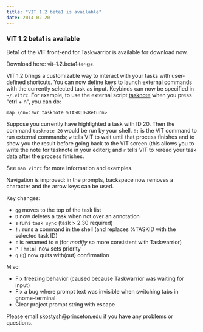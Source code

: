 ```yaml
---
title: "VIT 1.2 beta1 is available"
date: 2014-02-20
---
```


### VIT 1.2 beta1 is available 

Beta1 of the VIT front-end for Taskwarrior is available for download now.

Download here: ~~vit-1.2.beta1.tar.gz~~.

VIT 1.2 brings a customizable way to interact with your tasks with user-defined shortcuts.
You can now define keys to launch external commands with the currently selected task as input.
Keybinds can now be specified in `~/.vitrc`.
For example, to use the external script [tasknote](https://github.com/mikebobroski/tasknote) when you press "ctrl + n", you can do:

```
map \cn=:!wr tasknote %TASKID<Return>
```

Suppose you currently have highlighted a task with ID 20. Then the command
`tasknote 20` would be run by your shell. `!:` is the VIT command to run external commands; `w` tells VIT to wait until that process finishes and to show you the result before going back to the VIT screen (this allows you to write the note for tasknote in your editor); and `r` tells VIT to reread your task data after the process finishes.

See `man vitrc` for more information and examples.

Navigation is improved: in the prompts, backspace now removes a character and the arrow keys can be used.

Key changes:

- `gg` moves to the top of the task list
- `D` now deletes a task when not over an annotation
- `s` runs `task sync` (task > 2.30 required)
- `!:` runs a command in the shell (and replaces %TASKID with the selected task ID)
- `c` is renamed to `m` (for *modify* so more consistent with Taskwarrior)
- `P [hmln]` now sets priority
- `q` (`Q`) now quits with(out) confirmation

Misc:

- Fix freezing behavior (caused because Taskwarrior was waiting for input)
- Fix a bug where prompt text was invisible when switching tabs in gnome-terminal
- Clear project prompt string with escape

Please email <skostysh@princeton.edu> if you have any problems or questions.
